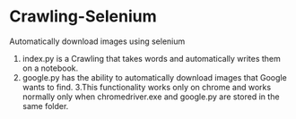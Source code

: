# Crawling-Selenium
Automatically download images using selenium
1. index.py is a Crawling that takes words and automatically writes them on a notebook.
2. google.py has the ability to automatically download images that Google wants to find.
3.This functionality works only on chrome and works normally only when chromedriver.exe and google.py are stored in the same folder. 
